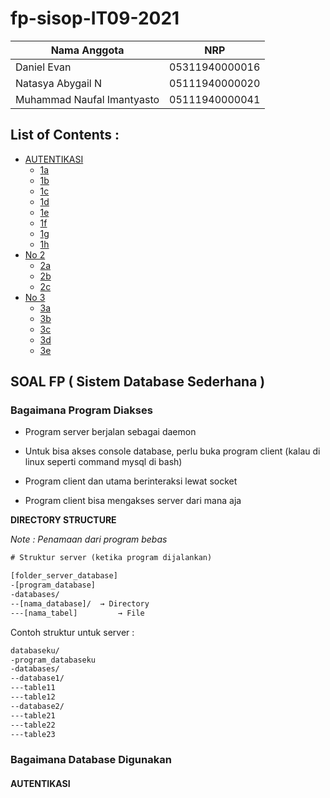 # fp-sisop-IT09-2021

Nama Anggota | NRP
------------------- | --------------		
Daniel Evan | 05311940000016
Natasya Abygail N | 05111940000020
Muhammad Naufal Imantyasto | 05111940000041

## List of Contents :
- [AUTENTIKASI](####AUTENTIKASI)
	- [1a](#1A)
	- [1b](#1B)
	- [1c](#1C)
	- [1d](#1D)
	- [1e](#1E)
	- [1f](#1F)
	- [1g](#1G)
	- [1h](#1H)
- [No 2](#Cara-Pengerjaan)
	- [2a](#2A)
	- [2b](#2B)
	- [2c](#2C)
- [No 3](#Cara-Pengerjaan)
	- [3a](#3A)
	- [3b](#3B)
	- [3c](#3C)
	- [3d](#3D)
	- [3e](#3E)

## SOAL FP ( Sistem Database Sederhana )

### Bagaimana Program Diakses

- Program server berjalan sebagai daemon

- Untuk bisa akses console database, perlu buka program client (kalau di linux seperti command mysql di bash)

- Program client dan utama berinteraksi lewat socket

- Program client bisa mengakses server dari mana aja


**DIRECTORY STRUCTURE**

*Note : Penamaan dari program bebas*

```txt
# Struktur server (ketika program dijalankan)

[folder_server_database]
-[program_database]
-databases/
--[nama_database]/  → Directory
---[nama_tabel]         → File
```
Contoh struktur untuk server :
```txt
databaseku/
-program_databaseku
-databases/
--database1/
---table11
---table12
--database2/
---table21
---table22
---table23
```

### Bagaimana Database Digunakan
#### AUTENTIKASI
##### 

